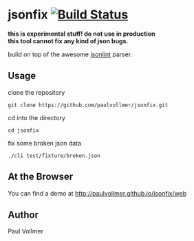 # jsonfix [![Build Status](https://magnum.travis-ci.com/paulvollmer/jsonfix.svg?token=Wck9khUHkFjieXJypmaZ&branch=master)](https://magnum.travis-ci.com/paulvollmer/jsonfix)

**this is experimental stuff! do not use in production  
this tool cannot fix any kind of json bugs.**

build on top of the awesome [jsonlint](https://github.com/zaach/jsonlint) parser.


## Usage

clone the repository

    git clone https://github.com/paulvollmer/jsonfix.git

cd into the directory

    cd jsonfix

fix some broken json data

    ./cli test/fixture/broken.json

## At the Browser
You can find a demo at http://paulvollmer.github.io/jsonfix/web


## Author
Paul Vollmer
